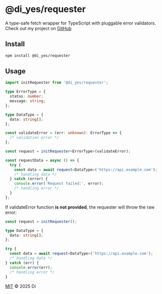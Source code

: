 # @di_yes/requester

A type-safe fetch wrapper for TypeScript with pluggable error validators.
Check out my project on [GitHub](https://github.com/Di-yesss/di-requester)

## Install

```bash
npm install @di_yes/requester
```

## Usage

```ts
import initRequester from '@di_yes/requester';

type ErrorType = {
  status: number;
  message: string;
};

type DataType = {
  data: string[];
};

const validateError = (err: unknown): ErrorType => {
  /* validation error */
};

const request = initRequester<ErrorType>(validateError);

const requestData = async () => {
  try {
    const data = await request<DataType>('https://api.example.com');
    /* handling data */
  } catch (error) {
    console.error('Request failed:', error);
    /* handling error */
  }
};
```

If validateError function **is not provided**, the requester will throw the raw error:

```ts
const request = initRequester();

type DataType = {
  data: string[];
};

try {
  const data = await request<DataType>('https://api.example.com');
  /* handling data */
} catch (err) {
  console.error(err);
  /* handling error */
}
```

[MIT](./LICENSE) © 2025 Di
